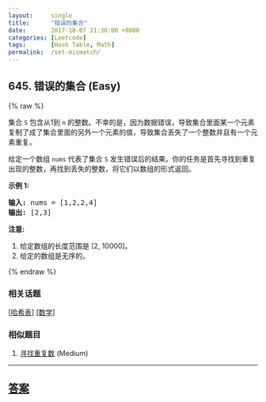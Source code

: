 ```yaml
---
layout:     single
title:      "错误的集合"
date:       2017-10-07 21:30:00 +0800
categories: [Leetcode]
tags:       [Hash Table, Math]
permalink:  /set-mismatch/
---
```


## 645. 错误的集合 (Easy)

{% raw %}

<p>集合 <code>S</code> 包含从1到&nbsp;<code>n</code>&nbsp;的整数。不幸的是，因为数据错误，导致集合里面某一个元素复制了成了集合里面的另外一个元素的值，导致集合丢失了一个整数并且有一个元素重复。</p>

<p>给定一个数组 <code>nums</code> 代表了集合 <code>S</code> 发生错误后的结果。你的任务是首先寻找到重复出现的整数，再找到丢失的整数，将它们以数组的形式返回。</p>

<p><strong>示例 1:</strong></p>

<pre>
<strong>输入:</strong> nums = [1,2,2,4]
<strong>输出:</strong> [2,3]
</pre>

<p><strong>注意:</strong></p>

<ol>
	<li>给定数组的长度范围是&nbsp;[2, 10000]。</li>
	<li>给定的数组是无序的。</li>
</ol>

{% endraw %}

### 相关话题
  [[哈希表](https://github.com/openset/leetcode/tree/master/tag/hash-table/README.md)]
  [[数学](https://github.com/openset/leetcode/tree/master/tag/math/README.md)]

### 相似题目
  1. [寻找重复数](/find-the-duplicate-number) (Medium)

---

## [答案](https://github.com/openset/leetcode/tree/master/problems/set-mismatch)
